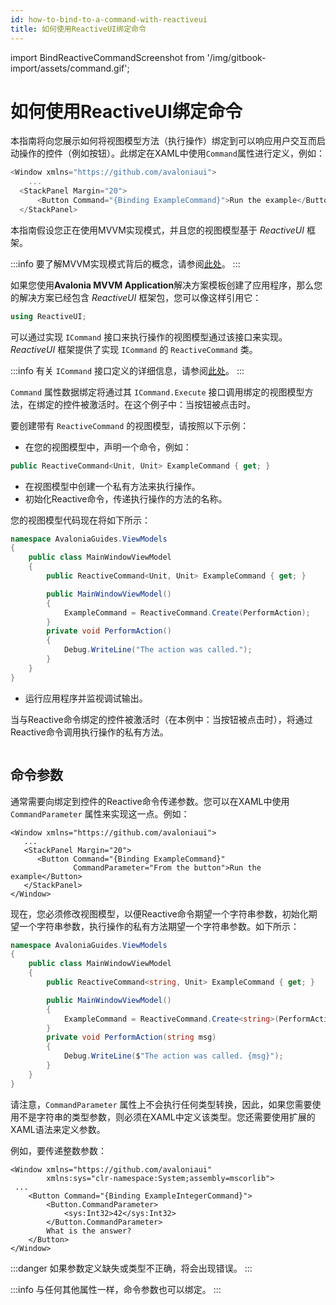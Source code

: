 ```yaml
---
id: how-to-bind-to-a-command-with-reactiveui
title: 如何使用ReactiveUI绑定命令
---
```


import BindReactiveCommandScreenshot from '/img/gitbook-import/assets/command.gif';

# 如何使用ReactiveUI绑定命令

本指南将向您展示如何将视图模型方法（执行操作）绑定到可以响应用户交互而启动操作的控件（例如按钮）。此绑定在XAML中使用`Command`属性进行定义，例如：

```csharp
<Window xmlns="https://github.com/avaloniaui">
    ...
  <StackPanel Margin="20">
      <Button Command="{Binding ExampleCommand}">Run the example</Button>
  </StackPanel>
```

本指南假设您正在使用MVVM实现模式，并且您的视图模型基于 _ReactiveUI_ 框架。

:::info
要了解MVVM实现模式背后的概念，请参阅[此处](../../concepts/the-mvvm-pattern/)。
:::

如果您使用**Avalonia MVVM Application**解决方案模板创建了应用程序，那么您的解决方案已经包含 _ReactiveUI_ 框架包，您可以像这样引用它：

```csharp
using ReactiveUI;
```

可以通过实现 `ICommand` 接口来执行操作的视图模型通过该接口来实现。_ReactiveUI_ 框架提供了实现 `ICommand` 的 `ReactiveCommand` 类。

:::info
有关 `ICommand` 接口定义的详细信息，请参阅[此处](https://docs.microsoft.com/en-gb/dotnet/api/system.windows.input.icommand?view=netstandard-2.0)。
:::

`Command` 属性数据绑定将通过其 `ICommand.Execute` 接口调用绑定的视图模型方法，在绑定的控件被激活时。在这个例子中：当按钮被点击时。

要创建带有 `ReactiveCommand` 的视图模型，请按照以下示例：

- 在您的视图模型中，声明一个命令，例如：

```csharp
public ReactiveCommand<Unit, Unit> ExampleCommand { get; } 
```

- 在视图模型中创建一个私有方法来执行操作。
- 初始化Reactive命令，传递执行操作的方法的名称。

您的视图模型代码现在将如下所示：

```csharp
namespace AvaloniaGuides.ViewModels
{
    public class MainWindowViewModel 
    {
        public ReactiveCommand<Unit, Unit> ExampleCommand { get; }

        public MainWindowViewModel()
        {
            ExampleCommand = ReactiveCommand.Create(PerformAction);
        }
        private void PerformAction()
        {
            Debug.WriteLine("The action was called.");
        }
    }
}
```

- 运行应用程序并监视调试输出。

当与Reactive命令绑定的控件被激活时（在本例中：当按钮被点击时），将通过Reactive命令调用执行操作的私有方法。

<img src={BindReactiveCommandScreenshot} alt=""/>

## 命令参数

通常需要向绑定到控件的Reactive命令传递参数。您可以在XAML中使用 `CommandParameter` 属性来实现这一点。例如：

```markup
<Window xmlns="https://github.com/avaloniaui">
   ...
   <StackPanel Margin="20">
      <Button Command="{Binding ExampleCommand}"
              CommandParameter="From the button">Run the example</Button>
   </StackPanel>
</Window>
```

现在，您必须修改视图模型，以便Reactive命令期望一个字符串参数，初始化期望一个字符串参数，执行操作的私有方法期望一个字符串参数。如下所示：

```csharp
namespace AvaloniaGuides.ViewModels
{
    public class MainWindowViewModel 
    {
        public ReactiveCommand<string, Unit> ExampleCommand { get; }

        public MainWindowViewModel()
        {
            ExampleCommand = ReactiveCommand.Create<string>(PerformAction);
        }
        private void PerformAction(string msg)
        {
            Debug.WriteLine($"The action was called. {msg}");
        }
    }
}
```

请注意，`CommandParameter` 属性上不会执行任何类型转换，因此，如果您需要使用不是字符串的类型参数，则必须在XAML中定义该类型。您还需要使用扩展的XAML语法来定义参数。

例如，要传递整数参数：

```markup
<Window xmlns="https://github.com/avaloniaui"
        xmlns:sys="clr-namespace:System;assembly=mscorlib">
 ...   
    <Button Command="{Binding ExampleIntegerCommand}">
        <Button.CommandParameter>
            <sys:Int32>42</sys:Int32>
        </Button.CommandParameter>
        What is the answer?
    </Button>
</Window>
```

:::danger
如果参数定义缺失或类型不正确，将会出现错误。
:::

:::info
与任何其他属性一样，命令参数也可以绑定。
:::
